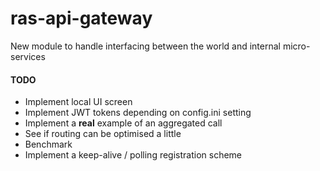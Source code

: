 # ras-api-gateway
New module to handle interfacing between the world and internal micro-services

#### TODO

* Implement local UI screen
* Implement JWT tokens depending on config.ini setting
* Implement a **real** example of an aggregated call
* See if routing can be optimised a little
* Benchmark
* Implement a keep-alive / polling registration scheme
